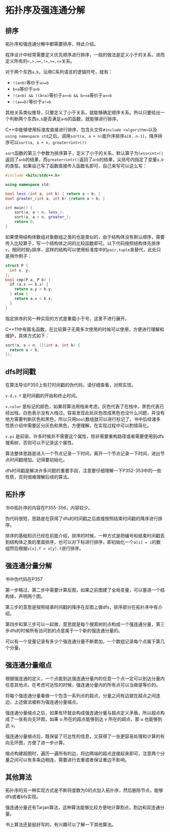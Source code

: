 # 拓扑序及强连通分解
## 排序
拓扑序和强连通分解中都需要排序，特此介绍。

程序设计中经常需要定义优先顺序进行排序，一般的做法是定义小于的关系，进而定义所有的`<,>,==,!=,>=,<=`关系。

对于两个东西`a,b`，沿用C系列语言的逻辑符号，就有：

- `!(a<b)`等价于`a>=b`
- `b<a`等价于`a>b`
- `!(a<b) && !(b<a)`等价于`a>=b && b>=a`等价于`a==b`
- `!(a==b)`等价于`a!=b`

其他关系类似推导，只要定义了小于关系，就能够确定顺序关系。所以只要给出一个判断两个东西`a,b`是否满足`a<b`的函数，就能够进行排序。

C++中能够使用标准库直接进行排序，包含头文件`#include <algorithm>`以及`using namespace std`之后。调用`sort(a, a + n)`能升序排序`a[0..n-1]`，降序排序可以`sort(a, a + n, greater<int>())`

`sort`函数的第三个参数为排序算子，定义了小于的关系，默认算子为`less<int>()`返回了`a<b`的结果，而`greater<int>()`返回了`a>b`的结果，尖括号内指定了变量`a,b`的类型。如果自己写了函数直接传入函数名即可，自己来写可以这么写：
```cpp
#include <bits/stdc++.h>

using namespace std;

bool less_(int a, int b) { return a < b; }
bool greater_(int a, int b) {return a > b; }

int main() {
    sort(a, a + n, less_);
    sort(a, a + n, greater_);
    return 0;
}
```
如果使用结构体数组对象数组之类的也是类似的，由于结构体没有默认顺序，需要传入比较算子，写一个结构体之间的比较函数即可。以下代码按照结构体先排序`x`，相同时按`y`排序，这样的结构可以使用标准库中的`pair,tuple`来替代，此处只是用作例子：
```cpp
struct P {
  int x, y;
};
bool cmp(P a, P b) {
  if (a.x == b.x) {
    return a.y < b.y;
  } else {
    return a.x < b.x;
  }
}
```

指定排序的另一种实现的方式是重载小于号，这里不进行展开。

C++11中有匿名函数，在比较算子无需多次使用的时候可以使用，方便进行理解和维护，具体方式如下：
```cpp
sort(a, a + n, [](int a, int b) {
  return a < b;
});
```

## dfs时间戳
在算法导论P350上有打时间戳的伪代码，请仔细查看，对照实现。

`v.d,v.f` 是时间戳的开始和终止时间。

`v.color` 是标记的颜色，如果将算法用栈来考虑，灰色代表了在栈中，黑色代表已经出栈，白色表示没有入栈过。容易发现此处灰色改成黑色也没什么问题，并没有地方需要判断灰色和黑色，所以只用`bool`数组就可以进行标记了。书中后续诸多性质介绍中需要区分灰色和黑色，方便理解，在实现过程中可以酌情简化。

`v.pi` 是前驱，许多时候并不需要这个属性，除非需要重构路径或者需要使用到dfs搜索树，否则可以不记录这个属性。

算法整体思路是进入一个节点记录一下时间，离开一个节点记录一下时间，进出节点时间戳增加。记得要初始化。

dfs时间戳是解决许多问题的重要手段，注意要仔细理解一下P352-353中的一些性质，否则很难理解后续的算法。

## 拓扑序
书中拓扑序的内容在P355-356，内容较少。

伪代码很短，思路是在获得了dfs的时间戳之后直接按照结束时间戳的降序进行排序。

排序的基础知识已经在前面介绍，排序的时候，一种方式是把编号和结束时间戳丢到结构体之类的里面排序，也可以对下标进行排序，即初始化一个`a[i] = i`的数组然后根据`v[x].f > v[y].f`进行排序。

## 强连通分量分解
书中伪代码在P357

第一步略过，第二步中需要计算反图，如果之前图建了全局变量，可以塞进一个结构体，声明两个图。

第三步的意思是按照结束时间戳的降序在反图上做dfs，排序部分在拓扑序中有介绍。

第四步和第三步可以一起做，意思就是每个搜索树的点构成一个强连通分量，第三步dfs的时候所有访问到的点是属于一个新的强连通分量的。

可以有一个变量记录有多少个强连通分量不断累加，一个数组记录每个点属于第几个分量。
## 强连通分量缩点
根据强连通的定义，一个点能到达强连通分量内的任意一个点一定可以到达分量内任意其他点。在考虑可达性的时候，强连通分量内的所有点可以当做是等价的。

将每个强连通分量看做一个包含一系列点的超点，分量之间有边就在超点之间连边，上述做法被称为强连通分量缩点。

强连通分量缩点之后，如果有环就会构成强连通分量与超点定义矛盾，所以超点构成了一张有向无环图，如果 u 所在的超点能够到达 v 所在的超点，那 u 也能够到达 v。

强连通分量缩点后，既保留了可达性的信息，又获得了一张更容易处理和计算的有向无环图，方便了进一步计算。

缩点构建超图时，遍历一遍所有的边，将边两端的超点连接起来即可，注意两个分量之间可以有多条边相连，需要进行去重或者保证重边不影响。

## 其他算法
拓扑序的另一种实现方式是不断将度数为0的点加入拓扑序，然后删除节点，能够dfs或者bfs实现。

强连通分量还有Tarjan算法，这种算法能够比较方便地计算割点，割边和双连通分量。

书上算法还是挺好写的，有兴趣可以了解一下其他算法。